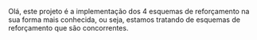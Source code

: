 Olá, este projeto é a implementação dos 4 esquemas de reforçamento na sua forma mais conhecida, ou seja, estamos tratando de esquemas de reforçamento que são concorrentes.


